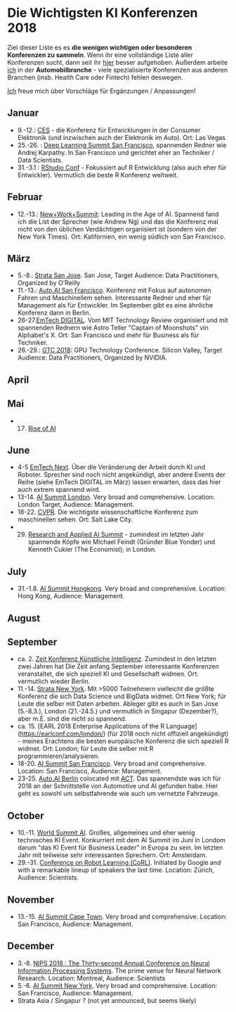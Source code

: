 # Die Wichtigsten KI Konferenzen 2018

Ziel dieser Liste es es **die wenigen wichtigen oder besonderen Konferenzen zu sammeln**. Wenn ihr eine vollständige Liste aller Konferenzen sucht, dann seit ihr [hier](https://blog.standuply.com/200-ai-ml-conferences-in-2018-eec7d0a50bcf) besser aufgehoben. Außerdem arbeite [ich](http://vzach.de) in der **Automobilbranche** - viele spezialisierte Konferenzen aus anderen Branchen (insb. Health Care oder Fintech) fehlen deswegen.  

[Ich](http://vzach.de) freue mich über Vorschläge für Ergänzungen / Anpassungen!

## Januar

* 9.-12.: [CES](https://www.ces.tech/) - die Konferenz für Entwicklungen in der Consumer Elektronik (und inzwischen auch der Elektronik im Auto). Ort: Las Vegas 
* 25.-26. : [Deep Learning Summit San Francisco](https://www.re-work.co/events/deep-learning-summit-san-francisco-2018), spannenden Redner wie Andrej Karpathy. In San Francisco und gerichtet eher an Techniker / Data Scientists.
* 31.-3.1 : [RStudio Conf](https://www.rstudio.com/conference/) - Fokussiert auf R Entwicklung (also auch eher für Entwickler). Vermutlich die beste R Konferenz weltweit. 

## Februar

* 12.-13.: [New+Work+Summit](https://www.newworksummit.com/nws2018/70769): Leading in the Age of AI. Spannend fand ich die List der Sprecher (wie Andrew Ng) und das die Konferenz mal nicht von den üblichen Verdächtigen organisiert ist (sondern von der New York Times). Ort: Kalifornien, ein wenig südlich von San Francisco. 

## März

* 5.-8.: [Strata San Jose](https://conferences.oreilly.com/strata). San Jose, Target Audience: Data Practitioners, Organized by O'Reilly
* 11.-13.: [Auto.AI San Francisco](http://auto-ai.com/). Konferenz mit Fokus auf autonomen Fahren und Maschinellem sehen. Interessante Redner und eher für Management als für Entwickler. Im September gibt es eine ähnliche Konferenz dann in Berlin. 
* 26-27.[EmTech DIGITAL](https://events.technologyreview.com/emtech/digital/18/). Vom MIT Technology Review organisiert und mit spannenden Rednern wie Astro Teller "Captain of Moonshots" vin Alphabet's X. Ort: San Francisco und mehr für Business als für Techniker. 
* 26.-29.: [GTC 2018](https://www.nvidia.com/en-us/gtc/): GPU Technology Conference. Silicon Valley, Target Audience: Data Practitioners, Organized by NVIDIA. 

## April

## Mai

* 17. [Rise of AI](https://riseof.ai/) 

## June

* 4-5 [EmTech Next](https://events.technologyreview.com/emtech/next/18/). Über die Veränderung der Arbeit durch KI und Roboter. Sprecher sind noch nicht angekündigt, aber andere Events der Reihe (siehe EmTech DIGITAL im März) lassen erwarten, dass das hier auch extrem spannend wird.  
* 13-14. [AI Summit London](https://theaisummit.com/). Very broad and comprehensive. Location: London Target, Audience: Management. 
* 18-22. [CVPR](http://cvpr2018.thecvf.com/). Die wichtigste wissenschaftliche Konferenz zum maschinellen sehen. Ort: Salt Lake City. 
* 29. [Research and Applied AI Summit](https://raais.co/) - zumindest im letzten Jahr spannende Köpfe wie Michael Feindt (Gründer Blue Yonder) und Kenneth Cukier (The Economist); in London. 

## July

* 31.-1.8. [AI Summit Hongkong](https://theaisummit.com/). Very broad and comprehensive. Location: Hong Kong, Audience: Management. 


## August

## September

* ca. 2. [Zeit Konferenz Künstliche Intelligenz](https://convent.de/de/archiv/zeit-events/kuenstliche-intelligenz-2017/). Zumindest in den letzten zwei Jahren hat Die Zeit anfang September interessante Konferenzen veranstaltet, die sich speziell KI und Gesellschaft widmen. Ort: vermutlich wieder Berlin.  
* 11.-14. [Strata New York](https://conferences.oreilly.com/strata). Mit >5000 Teilnehmern vielleicht die größte Konferenz die sich Data Science und BigData widmet. Ort New York; für Leute die selber mit Daten arbeiten. Ableger gibt es auch in San Jose (5.-8.3.), London (21.-24.5.) und vermutlich in Singapur (Dezember?), aber m.E. sind die nicht so spannend.  
* ca. 15. [EARL 2018 Enterprise Applications of the R Language] (https://earlconf.com/london/) (für 2018 noch nicht offiziell angekündigt) - meines Erachtens die besten europäische Konferenz die sich speziell R widmet. Ort: London; für Leute die selber mit R programmieren/analysieren. 
* 18-20. [AI Summit San Francisco](https://theaisummit.com/). Very broad and comprehensive. Location: San Francisco, Audience: Management. 
* 23-25. [Auto.AI Berlin](http://auto-ai.eu/en/) colocated mit [ACT](http://autoconnect-tech.com/en/). Das spannendste was ich für 2018 an der Schnittstelle von Automotive und AI gefunden habe. Hier geht es sowohl um selbstfahrende wie auch um vernetzte Fahrzeuge.  


## October

* 10.-11. [World Summit AI](http://worldsummit.ai/). Großes, allgemeines und eher wenig technisches KI Event. Konkurriert mit dem AI Summit im Juni in Londom darum "das KI Event für Business Leader" in Europa zu sein. Im letzten Jahr mit teilweise sehr interessanten Sprechern. Ort: Amsterdam. 
* 29.-31. [Conference on Robot Learning (CoRL)](https://research.googleblog.com/2017/12/a-summary-of-first-conference-on-robot.html). Initiated by Google and with a remarkable lineup of speakers the last time. Location: Zürich, Audience: Scientists.



## November

* 13.-15. [AI Summit Cape Town](https://theaisummit.com/). Very broad and comprehensive. Location: San Francisco, Audience: Management. 

## December

* 3.-8. [NIPS 2018 : The Thirty-second Annual Conference on Neural Information Processing Systems](https://nips.cc/Conferences/2018). The prime venue for Neural Network Research. Location: Montreal, Audience: Scientists
* 5.-6. [AI Summit New York](https://theaisummit.com/). Very broad and comprehensive. Location: San Francisco, Audience: Management.
* Strata Asia / Singapur ? (not yet announced, but seems likely)

